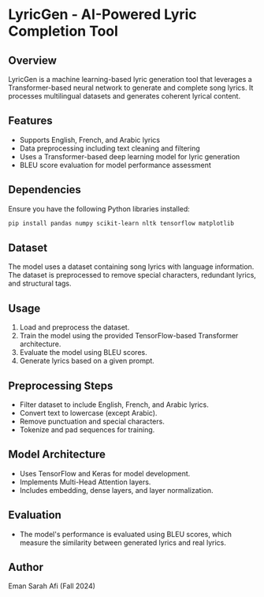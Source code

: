 # LyricGen - AI-Powered Lyric Completion Tool

## Overview
LyricGen is a machine learning-based lyric generation tool that leverages a Transformer-based neural network to generate and complete song lyrics. It processes multilingual datasets and generates coherent lyrical content.

## Features
- Supports English, French, and Arabic lyrics
- Data preprocessing including text cleaning and filtering
- Uses a Transformer-based deep learning model for lyric generation
- BLEU score evaluation for model performance assessment

## Dependencies
Ensure you have the following Python libraries installed:

```bash
pip install pandas numpy scikit-learn nltk tensorflow matplotlib
```

## Dataset
The model uses a dataset containing song lyrics with language information. The dataset is preprocessed to remove special characters, redundant lyrics, and structural tags.

## Usage
1. Load and preprocess the dataset.
2. Train the model using the provided TensorFlow-based Transformer architecture.
3. Evaluate the model using BLEU scores.
4. Generate lyrics based on a given prompt.

## Preprocessing Steps
- Filter dataset to include English, French, and Arabic lyrics.
- Convert text to lowercase (except Arabic).
- Remove punctuation and special characters.
- Tokenize and pad sequences for training.

## Model Architecture
- Uses TensorFlow and Keras for model development.
- Implements Multi-Head Attention layers.
- Includes embedding, dense layers, and layer normalization.

## Evaluation
- The model's performance is evaluated using BLEU scores, which measure the similarity between generated lyrics and real lyrics.

## Author
Eman Sarah Afi (Fall 2024)

